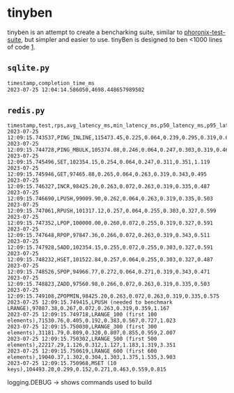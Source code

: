 # tinyben

tinyben is an attempt to create a bencharking suite, similar to [phoronix-test-suite](https://www.phoronix-test-suite.com/), but simpler and easier to use. tinyBen is designed to ben <1000 lines of code [1](https://github.com/geohot/minikeyvalue).



## `sqlite.py`
```bash
timestamp,completion_time_ms
2023-07-25 12:04:14.586050,4698.448657989502
```
## `redis.py`
```csv
timestamp,test,rps,avg_latency_ms,min_latency_ms,p50_latency_ms,p95_latency_ms,p99_latency_ms,max_latency_ms
2023-07-25 12:09:15.743537,PING_INLINE,115473.45,0.225,0.064,0.239,0.295,0.319,0.623
2023-07-25 12:09:15.744728,PING_MBULK,105374.08,0.246,0.064,0.247,0.303,0.319,0.463
2023-07-25 12:09:15.745496,SET,102354.15,0.254,0.064,0.247,0.311,0.351,1.119
2023-07-25 12:09:15.745946,GET,97465.88,0.265,0.064,0.263,0.319,0.343,0.495
2023-07-25 12:09:15.746327,INCR,98425.20,0.263,0.072,0.263,0.319,0.335,0.487
2023-07-25 12:09:15.746690,LPUSH,99009.90,0.262,0.064,0.263,0.319,0.335,0.503
2023-07-25 12:09:15.747061,RPUSH,101317.12,0.257,0.064,0.255,0.303,0.327,0.599
2023-07-25 12:09:15.747352,LPOP,100000.00,0.260,0.072,0.255,0.319,0.327,0.591
2023-07-25 12:09:15.747648,RPOP,97847.36,0.266,0.072,0.263,0.319,0.343,0.511
2023-07-25 12:09:15.747928,SADD,102354.15,0.255,0.072,0.255,0.303,0.327,0.591
2023-07-25 12:09:15.748232,HSET,101522.84,0.257,0.064,0.255,0.303,0.327,0.487
2023-07-25 12:09:15.748526,SPOP,94966.77,0.272,0.064,0.271,0.319,0.343,0.471
2023-07-25 12:09:15.748823,ZADD,97560.98,0.266,0.072,0.263,0.319,0.335,0.503
2023-07-25 12:09:15.749108,ZPOPMIN,98425.20,0.263,0.072,0.263,0.319,0.335,0.575
2023-07-25 12:09:15.749415,LPUSH (needed to benchmark LRANGE),97087.38,0.267,0.072,0.263,0.319,0.359,1.167
2023-07-25 12:09:15.749718,LRANGE_100 (first 100 elements),71530.76,0.405,0.192,0.383,0.567,0.727,1.023
2023-07-25 12:09:15.750030,LRANGE_300 (first 300 elements),31181.79,0.809,0.320,0.807,0.855,0.959,2.007
2023-07-25 12:09:15.750302,LRANGE_500 (first 500 elements),22217.29,1.126,0.312,1.127,1.183,1.319,3.351
2023-07-25 12:09:15.750619,LRANGE_600 (first 600 elements),19040.37,1.302,0.304,1.303,1.375,1.535,3.903
2023-07-25 12:09:15.750968,MSET (10 keys),104493.20,0.299,0.152,0.271,0.463,0.559,0.815
```

logging.DEBUG -> shows commands used to build
